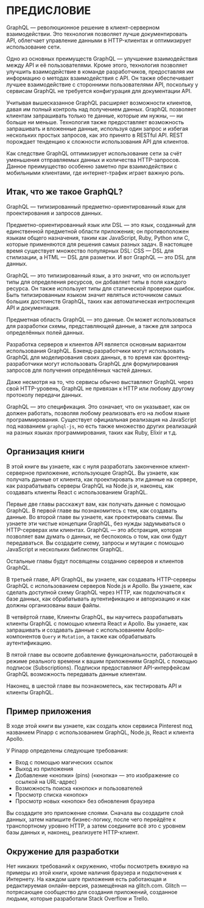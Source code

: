 # ПРЕДИСЛОВИЕ

GraphQL — революционное решение в клиент-серверном взаимодействии. Это технология позволяет лучше документировать API, облегчает управление данными в HTTP-клиентах и оптимизирует использование сети.

Одно из основных преимуществ GraphQL — улучшение взаимодействия между API и её пользователями. Кроме этого, технология позволяет улучшить взаимодействие в команде разработчиков, предоставляя им информацию о методах взаимодействия с API. Он также обеспечивает лучшее взаимодействие с сторонними пользователями API, поскольку у сервисам GraphQL не требуется конфигурация для документации API.

Учитывая вышесказанное GraphQL расширяет возможности клиентов, давая им полный контроль над получением данных. GraphQL позволяет клиентам запрашивать только те данные, которые им нужны, — ни больше ни меньше. Технология также предоставляет возможность запрашивать и вложенные данные, используя один запрос и избегая нескольких простых запросов, как это принято в RESTful API. REST порождает тенденцию к сложности использования API для клиентов.

Как следствие GraphQL оптимизирует использование сети за счёт уменьшения отправляемых данных и количества HTTP-запросов. Данное преимущество особенно заметно при взаимодействии с мобильными клиентами, где интернет-трафик играет важную роль.

## Итак, что же такое GraphQL?

GraphQL — типизированный предметно-ориентированный язык для проектирования и запросов данных.

Предметно-ориентированный язык или DSL — это язык, созданный для единственной предметной области приложения; он противоположен языкам общего назначения, таким как JavaScript, Ruby, Python или C, которые применяются для решения самых разных задач. В настоящее время существует множество популярных DSL: CSS — DSL для стилизации, а HTML — DSL для разметки. И вот GraphQL — это DSL для данных.

GraphQL — это типизированный язык, а это значит, что он использует типы для определения ресурсов, он добавляет типы в поля каждого ресурса. Он также использует типы для статической проверки ошибок. Быть типизированным языком значит являться источником самых больших достоинств GraphQL, таких как автоматическая интроспекция API и документация.

Предметная область GraphQL — это данные. Он может использоваться для разработки схемы, представляющей данные, а также для запроса определённых полей данных.

Разработка серверов и клиентов API является основным вариантом использования GraphQL. Бэкенд-разработчики могут использовать GraphQL для моделирования своих данных, в то время как фронтенд-разработчики могут использовать GraphQL для формулирования запросов для получения определённых частей данных.

Даже несмотря на то, что сервисы обычно выставляют GraphQL через свой HTTP-уровень, GraphQL не привязан к HTTP или любому другому протоколу передачи данных.

GraphQL — это спецификация. Это означает, что он указывает, как он должен работать, позволяя любому реализовать его на любом языке программирования. Существует официальная реализация на JavaScript под названием `graphql-js`, но есть также множество других реализаций на разных языках программирования, таких как Ruby, Elixir и т.д.

## Организация книги

В этой книге вы узнаете, как с нуля разработать законченное клиент-серверное приложение, использующее GraphQL. Вы узнаете, как получать данные от клиента, как проектировать эти данные на сервере, как разрабатывать серверы GraphQL на Node.js и, наконец, как создавать клиенты React с использованием GraphQL.

Первые две главы расскажут вам, как получать данные с помощью GraphQL. В первой главе вы познакомитесь с тем, как создавать данные. Во второй главе вы узнаете, как проектировать схемы. Вы узнаете эти чистые концепции GraphQL, без нужды задумываться о HTTP-серверах или клиентах. GraphQL — это абстракция, которая позволяет вам думать о данных, не беспокоясь о том, как они будут передаваться. Вы создадите схему, запросы и мутации с помощью JavaScript и нескольких библиотек GraphQL.

Остальные главы будут посвящены созданию серверов и клиентов GraphQL.

В третьей главе, API GraphQL, вы узнаете, как создавать HTTP-серверы GraphQL с использованием серверов Node.js и Apollo. Вы узнаете, как сделать доступной схему GraphQL через HTTP, как подключаться к базе данных, как обрабатывать аутентификацию и авторизацию и как должны организованы ваши файлы.

В четвёртой главе, Клиенты GraphQL, вы научитесь разрабатывать клиенты GraphQL с помощью клиента React и Apollo. Вы узнаете, как запрашивать и создавать данные с использованием Apollo-компонентов `Query` и `Mutation`, а также как обрабатывать аутентификацию.

В пятой главе вы освоите добавление функциональности, работающей в режиме реального времени к вашим приложениям GraphQL с помощью подписок (Subscriptions). Подписки предоставляют API-интерфейсам GraphQL возможность передавать данные клиентам.

Наконец, в шестой главе вы познакометесь, как тестировать API и клиенты GraphQL.

## Пример приложения

В ходе этой книги вы узнаете, как создать клон сервииса Pinterest под названием Pinapp с использованием GraphQL, Node.js, React и клиента Apollo.

У Pinapp определены следующие требования:

* Вход с помощью магических ссылок
* Выход из приложения
* Добавление «кнопки» (pins) («кнопка» — это изображение со ссылкой на URL-адрес)
* Возможность поиска «кнопок» и пользователей
* Просмотр списка «кнопок»
* Просмотр новых «кнопок» без обновления браузера

Вы создадите это приложение слоями. Сначала вы создадите слой данных, затем напишите бизнес-логику, после чего перейдёте к транспортному уровню HTTP, а затем соедините всё это с уровнем базы данных и, наконец, реализуете HTTP-клиент.

## Окружение для разработки

Нет никаких требований к окружению, чтобы посмотреть вживую на примеры из этой книги, кроме наличия браузера и подключения к Интернету. На каждом шаге приложения есть работающая и редактируемая онлайн-версия, размещённая на glitch.com. Glitch — потрясающее сообщество для создания приложений, созданное людьми, которые разработали Stack Overflow и Trello.
